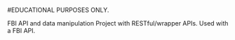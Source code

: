 #EDUCATIONAL PURPOSES ONLY.

FBI API and data manipulation Project with RESTful/wrapper APIs. Used with a FBI API. 

